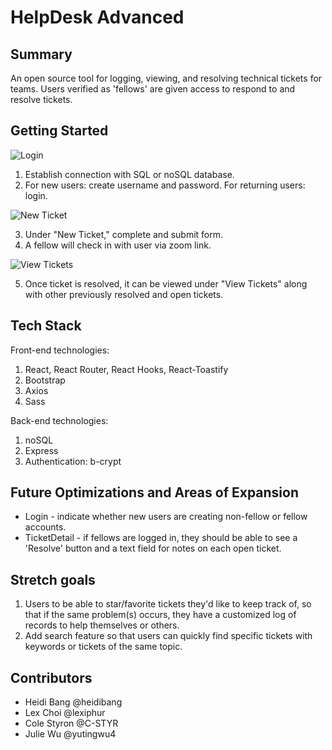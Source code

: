 # HelpDesk Advanced

## Summary

An open source tool for logging, viewing, and resolving technical tickets for teams.  Users verified as 'fellows' are given access to respond to and resolve tickets. 


## Getting Started

![Login](https://user-images.githubusercontent.com/74384669/109879433-692d9e00-7c2a-11eb-9822-bcb82c370d04.png)

1) Establish connection with SQL or noSQL database.
2) For new users: create username and password.  For returning users: login.

![New Ticket](https://user-images.githubusercontent.com/74384669/109879508-7d719b00-7c2a-11eb-88a4-a193cd93f155.PNG)

3) Under "New Ticket," complete and submit form.
4) A fellow will check in with user via zoom link. 

![View Tickets](https://user-images.githubusercontent.com/74384669/109879527-882c3000-7c2a-11eb-83cc-de1ebe88ef20.png)

5) Once ticket is resolved, it can be viewed under "View Tickets" along with other previously resolved and open tickets.


## Tech Stack

Front-end technologies:

1) React, React Router, React Hooks, React-Toastify 
2) Bootstrap
3) Axios
4) Sass

Back-end technologies:

1) noSQL
2) Express
3) Authentication: b-crypt


## Future Optimizations and Areas of Expansion

- Login - indicate whether new users are creating non-fellow or fellow accounts.
- TicketDetail - if fellows are logged in, they should be able to see a 'Resolve' button and a text field for notes on each open ticket.


## Stretch goals

1) Users to be able to star/favorite tickets they'd like to keep track of, so that if the same problem(s) occurs, they have a customized log of records to help themselves or others.
2) Add search feature so that users can quickly find specific tickets with keywords or tickets of the same topic.


## Contributors

- Heidi Bang @heidibang
- Lex Choi @lexiphur
- Cole Styron @C-STYR
- Julie Wu @yutingwu4
